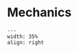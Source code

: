 # Mechanics

<div style="clear: both;">

```{figure} ../figures/open.png
---
width: 35%
align: right
```

</div>


```{tableofcontents}
```